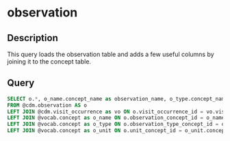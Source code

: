 # observation

## Description
This query loads the observation table and adds a few useful columns  by joining it to the concept table.

## Query

```sql
SELECT o.*, o_name.concept_name as observation_name, o_type.concept_name as observation_type, o_unit.concept_name as unit, vo.visit_source_value as visit_label
FROM @cdm.observation AS o 
LEFT JOIN @cdm.visit_occurrence as vo ON o.visit_occurrence_id = vo.visit_occurrence_id
LEFT JOIN @vocab.concept as o_name ON o.observation_concept_id = o_name.concept_id
LEFT JOIN @vocab.concept as o_type ON o.observation_type_concept_id = o_type.concept_id
LEFT JOIN @vocab.concept as o_unit ON o.unit_concept_id = o_unit.concept_id

	
```
